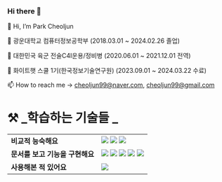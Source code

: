 ### Hi there 👋
👋 Hi, I’m Park Cheoljun

🌱 광운대학교 컴퓨터정보공학부 (2018.03.01 ~ 2024.02.26 졸업)

🌱 대한민국 육군 전술C4I운용/정비병 (2020.06.01 ~ 2021.12.01 전역)

🌱 화이트햇 스쿨 1기(한국정보기술연구원) (2023.09.01 ~ 2024.03.22 수료)
   
📫 How to reach me -> cheoljun99@naver.com, cheoljun99@gmail.com

# ⚒️ _학습하는 기술들 _

|                                 |                                                                                                                                                                                                                                                                                                                                                                                                                                                                                                                                                           |
| ------------------------------- | --------------------------------------------------------------------------------------------------------------------------------------------------------------------------------------------------------------------------------------------------------------------------------------------------------------------------------------------------------------------------------------------------------------------------------------------------------------------------------------------------------------------------------------------------------- |
| **비교적 능숙해요**             | <img src="https://img.shields.io/badge/Java-007396?style=for-the-badge&logo=OpenJDK&logoColor=white"/></a> <img src="https://img.shields.io/badge/Spring Boot-6DB33F?style=for-the-badge&logo=Spring Boot&logoColor=white"/></a> <img src="https://img.shields.io/badge/MySQL-4479A1?style=for-the-badge&logo=MySQL&logoColor=white"/></a>                                                                                                                                                                                                                |
| **문서를 보고 기능을 구현해요** | <img src="https://img.shields.io/badge/HTML-E34F26?style=for-the-badge&logo=html5&logoColor=white"/></a> <img src="https://img.shields.io/badge/CSS-1572B6?style=for-the-badge&logo=css3&logoColor=white"/></a> <img src="https://img.shields.io/badge/Javascript-F7DF1E?style=for-the-badge&logo=Javascript&logoColor=white"/></a> <img src="https://img.shields.io/badge/Github-181717?style=for-the-badge&logo=Github&logoColor=white"/></a> <img src="https://img.shields.io/badge/Linux-FCC624?style=for-the-badge&logo=Linux&logoColor=white"/></a> |
| **사용해본 적 있어요**          | <img src="https://img.shields.io/badge/Go-00ADD8?style=for-the-badge&logo=GO&logoColor=white"/></a>            
<!--
⚡ Fun fact: https://www.dbpia.co.kr/journal/articleDetail?nodeId=NODE11227810

[![Hits](https://hits.seeyoufarm.com/api/count/incr/badge.svg?url=https%3A%2F%2Fgithub.com%2Fcheoljun99&count_bg=%2379C83D&title_bg=%23555555&icon=&icon_color=%23E7E7E7&title=hits&edge_flat=false)](https://hits.seeyoufarm.com)
-->


<!--
**cheoljun99/cheoljun99** is a ✨ _special_ ✨ repository because its `README.md` (this file) appears on your GitHub profile.

Here are some ideas to get you started:

- 🔭 I’m currently working on ...
- 🌱 I’m currently learning ...
- 👯 I’m looking to collaborate on ...
- 🤔 I’m looking for help with ...
- 💬 Ask me about ...
- 📫 How to reach me: ...
- 😄 Pronouns: ...
- ⚡ Fun fact: ...
- 📮
- ![Top Langs](https://github-readme-stats.vercel.app/api/top-langs/?username=cheoljun99&layout=compact&theme=demo)
- [![Hits](https://hits.seeyoufarm.com/api/count/incr/badge.svg?url=https%3A%2F%2Fgithub.com%2Fcheoljun99&count_bg=%2379C83D&title_bg=%23555555&icon=&icon_color=%23E7E7E7&title=hits&edge_flat=false)](https://hits.seeyoufarm.com)
-->
